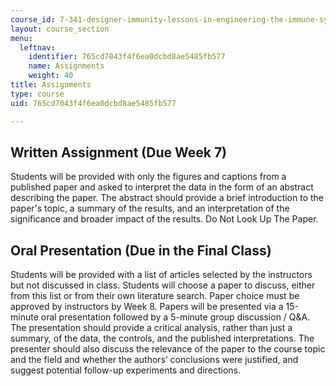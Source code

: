 ```yaml
---
course_id: 7-341-designer-immunity-lessons-in-engineering-the-immune-system-spring-2014
layout: course_section
menu:
  leftnav:
    identifier: 765cd7043f4f6ea0dcbd8ae5485fb577
    name: Assignments
    weight: 40
title: Assignments
type: course
uid: 765cd7043f4f6ea0dcbd8ae5485fb577

---
```


Written Assignment (Due Week 7)
-------------------------------

Students will be provided with only the figures and captions from a published paper and asked to interpret the data in the form of an abstract describing the paper. The abstract should provide a brief introduction to the paper's topic, a summary of the results, and an interpretation of the significance and broader impact of the results. Do Not Look Up The Paper.

Oral Presentation (Due in the Final Class)
------------------------------------------

Students will be provided with a list of articles selected by the instructors but not discussed in class. Students will choose a paper to discuss, either from this list or from their own literature search. Paper choice must be approved by instructors by Week 8. Papers will be presented via a 15-minute oral presentation followed by a 5-minute group discussion / Q&A. The presentation should provide a critical analysis, rather than just a summary, of the data, the controls, and the published interpretations. The presenter should also discuss the relevance of the paper to the course topic and the field and whether the authors’ conclusions were justified, and suggest potential follow-up experiments and directions.
